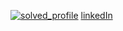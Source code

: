 [![solved_profile](http://mazassumnida.wtf/api/v2/generate_badge?boj=tor012)](https://solved.ac/profile/tor012)
[linkedIn](https://www.linkedin.com/in/kidam-kim-1a8620201/)
